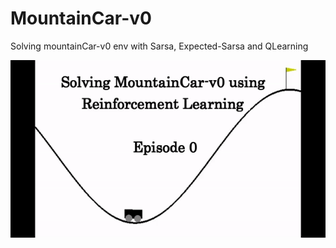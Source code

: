 # MountainCar-v0
Solving mountainCar-v0 env with Sarsa, Expected-Sarsa and QLearning 

![](mountaincar.gif)
